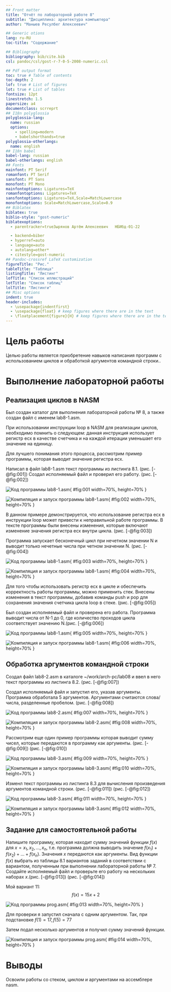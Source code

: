 ```yaml
---
## Front matter
title: "Отчёт по лабораторной работе 8"
subtitle: "Дисциплина: архитектура компьютера"
author: "Маныев Ресулбег Алексеевич"

## Generic otions
lang: ru-RU
toc-title: "Содержание"

## Bibliography
bibliography: bib/cite.bib
csl: pandoc/csl/gost-r-7-0-5-2008-numeric.csl

## Pdf output format
toc: true # Table of contents
toc-depth: 2
lof: true # List of figures
lot: true # List of tables
fontsize: 12pt
linestretch: 1.5
papersize: a4
documentclass: scrreprt
## I18n polyglossia
polyglossia-lang:
  name: russian
  options:
	- spelling=modern
	- babelshorthands=true
polyglossia-otherlangs:
  name: english
## I18n babel
babel-lang: russian
babel-otherlangs: english
## Fonts
mainfont: PT Serif
romanfont: PT Serif
sansfont: PT Sans
monofont: PT Mono
mainfontoptions: Ligatures=TeX
romanfontoptions: Ligatures=TeX
sansfontoptions: Ligatures=TeX,Scale=MatchLowercase
monofontoptions: Scale=MatchLowercase,Scale=0.9
## Biblatex
biblatex: true
biblio-style: "gost-numeric"
biblatexoptions:
  - parentracker=trueЗырянов Артём Алексеевич	НБИбд-01-22

  - backend=biber
  - hyperref=auto
  - language=auto
  - autolang=other*
  - citestyle=gost-numeric
## Pandoc-crossref LaTeX customization
figureTitle: "Рис."
tableTitle: "Таблица"
listingTitle: "Листинг"
lofTitle: "Список иллюстраций"
lotTitle: "Список таблиц"
lolTitle: "Листинги"
## Misc options
indent: true
header-includes:
  - \usepackage{indentfirst}
  - \usepackage{float} # keep figures where there are in the text
  - \floatplacement{figure}{H} # keep figures where there are in the text
---
```


# Цель работы

Целью работы является приобретение навыков написания программ с использованием циклов и обработкой аргументов командной строки..

# Выполнение лабораторной работы

## Реализация циклов в NASM

Был создан каталог для выполнения лабораторной работы № 8, а также создан файл с именем lab8-1.asm. 

При использовании инструкции loop в NASM для реализации циклов, 
необходимо помнить о следующем: данная инструкция использует регистр ecx 
в качестве счетчика и на каждой итерации уменьшает его значение на единицу. 

Для лучшего понимания этого процесса, рассмотрим пример программы, 
которая выводит значение регистра ecx.

Написал в файл lab8-1.asm текст программы из листинга 8.1. (рис. [-@fig:001])
Создал исполняемый файл и проверил его работу. (рис. [-@fig:002])

![Код программы lab8-1.asm](image/01.png){ #fig:001 width=70%, height=70% }

![Компиляция и запуск программы lab8-1.asm](image/02.png){ #fig:002 width=70%, height=70% }

В данном примере демонстрируется, что использование регистра ecx в инструкции 
loop может привести к неправильной работе программы. В тексте программы были внесены
 изменения, которые включают изменение значения регистра ecx внутри цикла. (рис. [-@fig:003])

Программа запускает бесконечный цикл при нечетном значении N и 
выводит только нечетные числа при четном значении N. (рис. [-@fig:004])

![Код программы lab8-1.asm](image/03.png){ #fig:003 width=70%, height=70% }

![Компиляция и запуск программы lab8-1.asm](image/04.png){ #fig:004 width=70%, height=70% }

Для того чтобы использовать регистр ecx в цикле и обеспечить корректность работы программы, 
можно применить стек. Внесены изменения в текст программы, добавив команды 
push и pop для сохранения значения счетчика цикла loop в стеке. (рис. [-@fig:005])

Был создан исполняемый файл и проверена его работа. 
Программа выводит числа от N-1 до 0, где количество проходов цикла соответствует значению N.(рис. [-@fig:006])

![Код программы lab8-1.asm](image/05.png){ #fig:005 width=70%, height=70% }

![Компиляция и запуск программы lab8-1.asm](image/06.png){ #fig:006 width=70%, height=70% }

## Обработка аргументов командной строки

Создал файл lab8-2.asm в каталоге ~/work/arch-pc/lab08 и ввел в него 
текст программы из листинга 8.2. (рис. [-@fig:007])

Создал исполняемый файл и запустил его, указав аргументы.
Программа обработала 5 аргументов. Аргументами считаются слова/числа, разделенные пробелом. (рис. [-@fig:008])

![Код программы lab8-2.asm](image/07.png){ #fig:007 width=70%, height=70% }

![Компиляция и запуск программы lab8-2.asm](image/08.png){ #fig:008 width=70%, height=70% }

Рассмотрим еще один пример программы которая выводит сумму чисел,
которые передаются в программу как аргументы. (рис. [-@fig:009]) (рис. [-@fig:010])

![Код программы lab8-3.asm](image/09.png){ #fig:009 width=70%, height=70% }

![Компиляция и запуск программы lab8-3.asm](image/10.png){ #fig:010 width=70%, height=70% }

Изменл текст программы из листинга 8.3 для вычисления произведения
аргументов командной строки. (рис. [-@fig:011]) (рис. [-@fig:012])

![Код программы lab8-3.asm](image/11.png){ #fig:011 width=70%, height=70% }

![Компиляция и запуск программы lab8-3.asm](image/12.png){ #fig:012 width=70%, height=70% }

## Задание для самостоятельной работы

Напишите программу, которая находит сумму значений функции 
$f(x)$ для $x = x_1, x_2, ..., x_n$, т.е. программа должна выводить значение 
$f(x_1) + f(x_2)+ ... +f(x_n)$. 
Значения $x$ передаются как аргументы. 
Вид функции $f(x)$ выбрать из таблицы 8.1 вариантов заданий в соответствии с вариантом, 
полученным при выполнении лабораторной работы № 7. 
Создайте исполняемый файл и проверьте его работу на нескольких наборах $x$.(рис. [-@fig:013]) (рис. [-@fig:014])

Мой вариант 11: $$f(x) = 15x + 2$$ 

![Код программы prog.asm](image/13.png){ #fig:013 width=70%, height=70% }

Для проверки я запустил сначала с одним аргументом. Так, при подстановке $f(1)=17, f(5)=77$

Затем подал несколько аргументов и получил сумму значений функции.

![Компиляция и запуск программы prog.asm](image/14.png){ #fig:014 width=70%, height=70% }

# Выводы

Освоили работы со стеком, циклом и аргументами на ассемблере nasm.